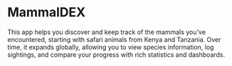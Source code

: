 # MammalDEX
This app helps you discover and keep track of the mammals you’ve encountered, starting with safari animals from Kenya and Tanzania. Over time, it expands globally, allowing you to view species information, log sightings, and compare your progress with rich statistics and dashboards.
